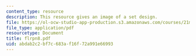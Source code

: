 ```yaml
---
content_type: resource
description: This resource gives an image of a set design.
file: https://ol-ocw-studio-app-production.s3.amazonaws.com/courses/21m-873-theater-arts-topics-fall-2004-january-iap-2005/abdab2c2bf7c683af16f72a991e66993_flrpn8.pdf
file_type: application/pdf
resourcetype: Document
title: flrpn8.pdf
uid: abdab2c2-bf7c-683a-f16f-72a991e66993
---
```

